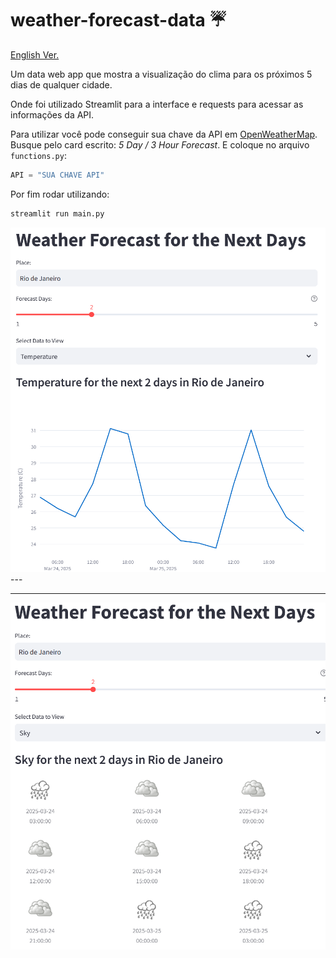 # weather-forecast-data ☔

[English Ver.](README_en.md)

Um data web app que mostra a visualização do clima para os próximos 5 dias de qualquer cidade.

Onde foi utilizado Streamlit para a interface e requests para acessar as informações da API.

Para utilizar você pode conseguir sua chave da API em [OpenWeatherMap](https://openweathermap.org/api). Busque pelo card escrito: _5 Day / 3 Hour Forecast_. E coloque no arquivo `functions.py`:

```python
API = "SUA CHAVE API"
```

Por fim rodar utilizando:

```bash
streamlit run main.py
```


<img src="screenshots/Screenshot%202025-03-23%20223519.png">
---

---
<img src="screenshots/Screenshot%202025-03-23%20223540.png">
